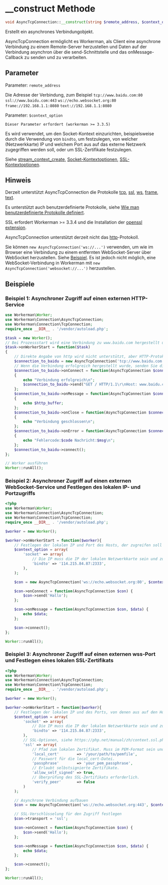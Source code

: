 # __construct Methode
```php
void AsyncTcpConnection::__construct(string $remote_address, $context_option = null)
```
Erstellt ein asynchrones Verbindungobjekt.

AsyncTcpConnection ermöglicht es Workerman, als Client eine asynchrone Verbindung zu einem Remote-Server herzustellen und Daten auf der Verbindung asynchron über die send-Schnittstelle und das onMessage-Callback zu senden und zu verarbeiten.

## Parameter
Parameter: ``` remote_address ```

Die Adresse der Verbindung, zum Beispiel
``` tcp://www.baidu.com:80 ```
``` ssl://www.baidu.com:443 ```
``` ws://echo.websocket.org:80 ```
``` frame://192.168.1.1:8080 ```
``` text://192.168.1.1:8080 ```

Parameter: ``` $context_option ```

``` Dieser Parameter erfordert (workerman >= 3.3.5) ```

Es wird verwendet, um den Socket-Kontext einzurichten, beispielsweise durch die Verwendung von ```bindto```, um festzulegen, von welcher (Netzwerkkarte) IP und welchem Port aus auf das externe Netzwerk zugegriffen werden soll, oder um SSL-Zertifikate festzulegen.

Siehe [stream_context_create](https://php.net/manual/en/function.stream-context-create.php), [Socket-Kontextoptionen](https://php.net/manual/zh/context.socket.php), [SSL-Kontextoptionen](https://php.net/manual/zh/context.ssl.php).

## Hinweis

Derzeit unterstützt AsyncTcpConnection die Protokolle [tcp](https://baike.baidu.com/subview/32754/8048820.htm), [ssl](https://baike.baidu.com/view/525499.htm), [ws](appendices/about-ws.md), [frame](appendices/about-frame.md), [text](appendices/about-text.md).

Es unterstützt auch benutzerdefinierte Protokolle, siehe [Wie man benutzerdefinierte Protokolle definiert](../protocols/how-protocols.md).

SSL erfordert Workerman >= 3.3.4 und die Installation der [openssl extension](https://php.net/manual/zh/book.openssl.php).

AsyncTcpConnection unterstützt derzeit nicht das [http](https://baike.baidu.com/view/9472.htm)-Protokoll.

Sie können ```new AsyncTcpConnection('ws://...')``` verwenden, um wie im Browser eine Verbindung zu einem entfernten WebSocket-Server über WebSocket herzustellen. Siehe [Beispiel](../appendices/about-ws.md). Es ist jedoch nicht möglich, eine WebSocket-Verbindung in Workerman mit ```new AsyncTcpConnection('websocket://...')``` herzustellen.

## Beispiele

### Beispiel 1: Asynchroner Zugriff auf einen externen HTTP-Service
```php
use Workerman\Worker;
use Workerman\Connection\AsyncTcpConnection;
use Workerman\Connection\TcpConnection;
require_once __DIR__ . '/vendor/autoload.php';

$task = new Worker();
// Bei Prozessstart wird eine Verbindung zu www.baidu.com hergestellt und Daten gesendet, um Daten abzurufen
$task->onWorkerStart = function($task)
{
    // Direkte Angabe von http wird nicht unterstützt, aber HTTP-Protokolldaten können über TCP gesendet werden
    $connection_to_baidu = new AsyncTcpConnection('tcp://www.baidu.com:80');
    // Wenn die Verbindung erfolgreich hergestellt wurde, senden Sie die HTTP-Anforderungsdaten
    $connection_to_baidu->onConnect = function(AsyncTcpConnection $connection_to_baidu)
    {
        echo "Verbindung erfolgreich\n";
        $connection_to_baidu->send("GET / HTTP/1.1\r\nHost: www.baidu.com\r\nConnection: keep-alive\r\n\r\n");
    };
    $connection_to_baidu->onMessage = function(AsyncTcpConnection $connection_to_baidu, $http_buffer)
    {
        echo $http_buffer;
    };
    $connection_to_baidu->onClose = function(AsyncTcpConnection $connection_to_baidu)
    {
        echo "Verbindung geschlossen\n";
    };
    $connection_to_baidu->onError = function(AsyncTcpConnection $connection_to_baidu, $code, $msg)
    {
        echo "Fehlercode:$code Nachricht:$msg\n";
    };
    $connection_to_baidu->connect();
};

// Worker ausführen
Worker::runAll();
```

### Beispiel 2: Asynchroner Zugriff auf einen externen WebSocket-Service und Festlegen des lokalen IP- und Portzugriffs
```php
<?php
use Workerman\Worker;
use Workerman\Connection\AsyncTcpConnection;
use Workerman\Connection\TcpConnection;
require_once __DIR__ . '/vendor/autoload.php';

$worker = new Worker();

$worker->onWorkerStart = function($worker){
    // Festlegen der lokalen IP und Port des Hosts, der zugreifen soll (jede Socket-Verbindung belegt einen lokalen Port)
    $context_option = array(
        'socket' => array(
            // Die IP muss die IP der lokalen Netzwerkkarte sein und zum Host zugreifen können, sonst wird sie ungültig
            'bindto' => '114.215.84.87:2333',
        ),
    );

    $con = new AsyncTcpConnection('ws://echo.websocket.org:80', $context_option);

    $con->onConnect = function(AsyncTcpConnection $con) {
        $con->send('Hallo');
    };

    $con->onMessage = function(AsyncTcpConnection $con, $data) {
        echo $data;
    };

    $con->connect();
};

Worker::runAll();
```

### Beispiel 3: Asynchroner Zugriff auf einen externen wss-Port und Festlegen eines lokalen SSL-Zertifikats
```php
<?php
use Workerman\Worker;
use Workerman\Connection\AsyncTcpConnection;
use Workerman\Connection\TcpConnection;
require_once __DIR__ . '/vendor/autoload.php';

$worker = new Worker();

$worker->onWorkerStart = function($worker){
    // Festlegen der lokalen IP und des Ports, von denen aus auf den Host zugegriffen werden sowie des SSL-Zertifikats
    $context_option = array(
        'socket' => array(
            // Die IP muss die IP der lokalen Netzwerkkarte sein und zum Host zugreifen können, sonst wird sie ungültig
            'bindto' => '114.215.84.87:2333',
        ),
        // SSL-Optionen, siehe https://php.net/manual/zh/context.ssl.php
        'ssl' => array(
            // Pfad zum lokalen Zertifikat. Muss im PEM-Format sein und das lokale Zertifikat sowie den privaten Schlüssel enthalten.
            'local_cert'        => '/your/path/to/pemfile',
            // Passwort für die local_cert-Datei.
            'passphrase'        => 'your_pem_passphrase',
            // Erlaubt selbstsignierte Zertifikate.
            'allow_self_signed' => true,
            // Überprüfung des SSL-Zertifikats erforderlich.
            'verify_peer'       => false
        )
    );

    // Asynchrone Verbindung aufbauen
    $con = new AsyncTcpConnection('ws://echo.websocket.org:443', $context_option);

    // SSL-Verschlüsselung für den Zugriff festlegen
    $con->transport = 'ssl';

    $con->onConnect = function(AsyncTcpConnection $con) {
        $con->send('Hallo');
    };

    $con->onMessage = function(AsyncTcpConnection $con, $data) {
        echo $data;
    };

    $con->connect();
};

Worker::runAll();
```
